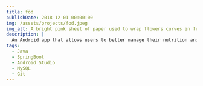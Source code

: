 ```yaml
---
title: föd
publishDate: 2018-12-01 00:00:00
img: /assets/projects/fod.jpeg
img_alt: A bright pink sheet of paper used to wrap flowers curves in front of rich blue background
description: |
  An Android app that allows users to better manage their nutrition and caloric intake, while also providing a platform for users to share their recipes and meal ideas.
tags:
  - Java
  - SpringBoot
  - Android Studio
  - MySQL
  - Git
---
```

